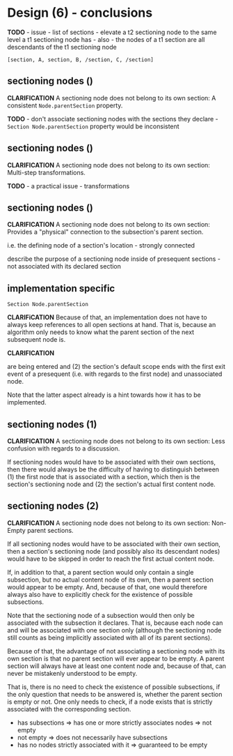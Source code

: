 
<!-- ======================================================================= -->
# Design (6) - conclusions

**TODO** -
issue - list of sections - elevate a t2 sectioning node to the same level a
t1 sectioning node has - also - the nodes of a t1 section are all descendants
of the t1 sectioning node

`[section, A, section, B, /section, C, /section]`

<!-- ======================================================================= -->
## sectioning nodes ()

**CLARIFICATION**
A sectioning node does not belong to its own section:
A consistent `Node.parentSection` property.

**TODO** -
don't associate sectioning nodes with the sections they declare -
`Section Node.parentSection` property would be inconsistent

<!-- ======================================================================= -->
## sectioning nodes ()

**CLARIFICATION**
A sectioning node does not belong to its own section:
Multi-step transformations.

**TODO** -
a practical issue -
transformations

<!-- ======================================================================= -->
## sectioning nodes ()

**CLARIFICATION**
A sectioning node does not belong to its own section:
Provides a "physical" connection to the subsection's parent section.

i.e. the defining node of a section's location -
strongly connected

describe the purpose of a sectioning node inside of presequent sections -
not associated with its declared section

<!-- ======================================================================= -->
## implementation specific

`Section Node.parentSection`

**CLARIFiCATION**
Because of that, an implementation does not have to always keep references to
all open sections at hand. That is, because an algorithm only needs to know
what the parent section of the next subsequent node is. 

**CLARIFICATION**

are being entered and (2) the section's default scope ends with the first
exit event of a presequent (i.e. with regards to the first node) and
unassociated node.

Note that the latter aspect already is
a hint towards how it has to be implemented.

<!-- ======================================================================= -->
## sectioning nodes (1)

**CLARIFICATION**
A sectioning node does not belong to its own section:
Less confusion with regards to a discussion.

If sectioning nodes would have to be associated with their own sections,
then there would always be the difficulty of having to distinguish between
(1) the first node that is associated with a section, which then is the
section's sectioning node and (2) the section's actual first content node.

<!-- ======================================================================= -->
## sectioning nodes (2)

**CLARIFICATION**
A sectioning node does not belong to its own section:
Non-Empty parent sections.

If all sectioning nodes would have to be associated with their own section,
then a section's sectioning node (and possibly also its descendant nodes)
would have to be skipped in order to reach the first actual content node.

If, in addition to that, a parent section would only contain a single
subsection, but no actual content node of its own, then a parent section
would appear to be empty. And, because of that, one would therefore always
also have to explicitly check for the existence of possible subsections.

Note that the sectioning node of a subsection would then only be associated
with the subsection it declares. That is, because each node can and will be
associated with one section only (although the sectioning node still counts
as being implicitly associated with all of its parent sections).

Because of that, the advantage of not associating a sectioning node with
its own section is that no parent section will ever appear to be empty. A
parent section will always have at least one content node and, because of
that, can never be mistakenly understood to be empty.

That is, there is no need to check the existence of possible subsections,
if the only question that needs to be answered is, whether the parent
section is empty or not. One only needs to check, if a node exists that
is strictly associated with the corresponding section.

* has subsections => has one or more strictly associates nodes => not empty
* not empty => does not necessarily have subsections
* has no nodes strictly associated with it => guaranteed to be empty
